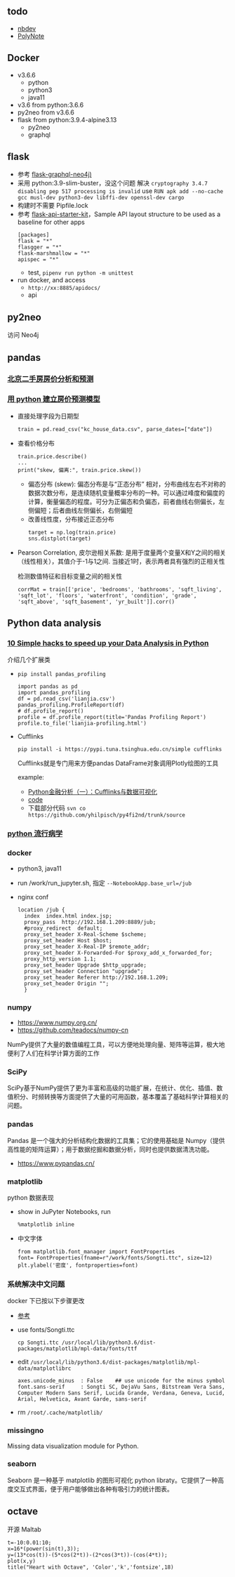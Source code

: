 ## todo

- [nbdev](https://nbdev.fast.ai/)
- [PolyNote](https://zhuanlan.zhihu.com/p/92495340)

## Docker

- v3.6.6
    - python
    - python3
    - java11
- v3.6 from python:3.6.6
- py2neo from v3.6.6
- flask from python:3.9.4-alpine3.13
  - py2neo
  - graphql

## flask

- 参考 [flask-graphql-neo4j)](https://github.com/elementsinteractive/flask-graphql-neo4j)
- 采用 python:3.9-slim-buster，没这个问题
  解决 `cryptography 3.4.7 disabling pep 517 processing is invalid`
  use `RUN apk add --no-cache gcc musl-dev python3-dev libffi-dev openssl-dev cargo`
- 构建时不需要 Pipfile.lock
- 参考 [flask-api-starter-kit](https://github.com/bajcmartinez/flask-api-starter-kit)，Sample API layout structure to be used as a baseline for other apps
  ```
  [packages]
  flask = "*"
  flasgger = "*"
  flask-marshmallow = "*"
  apispec = "*"
  ```
  - test, `pipenv run python -m unittest`
- run docker, and access
  - `http://xx:8885/apidocs/`
  - api

## py2neo

访问 Neo4j

## pandas

### [北京二手房房价分析和预测](https://github.com/xiaoyusmd/Bj_HousePricePredict)

### [用 python 建立房价预测模型](https://zhuanlan.zhihu.com/p/34462156)

- 直接处理字段为日期型

  ```
  train = pd.read_csv("kc_house_data.csv", parse_dates=["date"])
  ```

- 查看价格分布

  ```
  train.price.describe()
  ...
  print("skew, 偏离:", train.price.skew())
  ```

  - 偏态分布 (skew): 偏态分布是与“正态分布” 相对，分布曲线左右不对称的数据次数分布，是连续随机变量概率分布的一种。可以通过峰度和偏度的计算，衡量偏态的程度。可分为正偏态和负偏态，前者曲线右侧偏长，左侧偏短；后者曲线左侧偏长，右侧偏短
  - 改善线性度，分布接近正态分布
    ```
    target = np.log(train.price)
    sns.distplot(target)
    ```

- Pearson Correlation, 皮尔逊相关系数: 是用于度量两个变量X和Y之间的相关（线性相关），其值介于-1与1之间. 当接近1时，表示两者具有强烈的正相关性

  检测数值特征和目标变量之间的相关性

  ```
  corrMat = train[['price', 'bedrooms', 'bathrooms', 'sqft_living', 'sqft_lot', 'floors', 'waterfront', 'condition', 'grade', 'sqft_above', 'sqft_basement', 'yr_built']].corr()
  ```


Python data analysis
---

### [10 Simple hacks to speed up your Data Analysis in Python](https://towardsdatascience.com/10-simple-hacks-to-speed-up-your-data-analysis-in-python-ec18c6396e6b)

介绍几个扩展类
- `pip install pandas_profiling`

  ```
  import pandas as pd
  import pandas_profiling
  df = pd.read_csv('lianjia.csv')
  pandas_profiling.ProfileReport(df)
  # df.profile_report()
  profile = df.profile_report(title='Pandas Profiling Report')
  profile.to_file('lianjia-profiling.html')
  ```
- Cufflinks

  ```
  pip install -i https://pypi.tuna.tsinghua.edu.cn/simple cufflinks
  ```

  Cufflinks就是专门用来方便pandas DataFrame对象调用Plotly绘图的工具

  example:
  - [Python金融分析（一）：Cufflinks与数据可视化](https://beiyuan.me/python4finance-1/)
  - [code](https://codeload.github.com/yhilpisch/py4fi2nd/zip/master)
  - 下载部分代码 `svn co https://github.com/yhilpisch/py4fi2nd/trunk/source`

### [python 流行病学](https://github.com/pzivich/Python-for-Epidemiologists)

### docker

- python3, java11
- run /work/run_jupyter.sh, 指定 `--NotebookApp.base_url=/jub`
- nginx conf

  ```
  location /jub {
    index  index.html index.jsp;
    proxy_pass  http://192.168.1.209:8889/jub;
    #proxy_redirect  default;
    proxy_set_header X-Real-Scheme $scheme;
    proxy_set_header Host $host;
    proxy_set_header X-Real-IP $remote_addr;
    proxy_set_header X-Forwarded-For $proxy_add_x_forwarded_for;
    proxy_http_version 1.1;
    proxy_set_header Upgrade $http_upgrade;
    proxy_set_header Connection "upgrade";
    proxy_set_header Referer http://192.168.1.209;
    proxy_set_header Origin "";
    }
  ```

### numpy

- https://www.numpy.org.cn/
- https://github.com/teadocs/numpy-cn

NumPy提供了大量的数值编程工具，可以方便地处理向量、矩阵等运算，极大地便利了人们在科学计算方面的工作

### SciPy

SciPy基于NumPy提供了更为丰富和高级的功能扩展，在统计、优化、插值、数值积分、时频转换等方面提供了大量的可用函数，基本覆盖了基础科学计算相关的问题。

### pandas

Pandas 是一个强大的分析结构化数据的工具集；它的使用基础是 Numpy（提供高性能的矩阵运算）；用于数据挖掘和数据分析，同时也提供数据清洗功能。

- https://www.pypandas.cn/

### matplotlib

python 数据表现

- show in JuPyter Notebooks, run

  ```
  %matplotlib inline
  ```

- 中文字体

  ```
  from matplotlib.font_manager import FontProperties
  font= FontProperties(fname=r"/work/fonts/Songti.ttc", size=12)
  plt.ylabel('密度', fontproperties=font)
  ```

### 系统解决中文问题

docker 下已按以下步骤更改

- [参考](https://www.jianshu.com/p/b02ec7dc39dd)
- use fonts/Songti.ttc

  ```
  cp Songti.ttc /usr/local/lib/python3.6/dist-packages/matplotlib/mpl-data/fonts/ttf
  ```

- edit `/usr/local/lib/python3.6/dist-packages/matplotlib/mpl-data/matplotlibrc`

  ```
  axes.unicode_minus  : False    ## use unicode for the minus symbol
  font.sans-serif     : Songti SC, DejaVu Sans, Bitstream Vera Sans, Computer Modern Sans Serif, Lucida Grande, Verdana, Geneva, Lucid, Arial, Helvetica, Avant Garde, sans-serif
  ```

- rm `/root/.cache/matplotlib/`

### missingno

Missing data visualization module for Python.

### seaborn

Seaborn 是一种基于 matplotlib 的图形可视化 python libraty。它提供了一种高度交互式界面，便于用户能够做出各种有吸引力的统计图表。

## octave

开源 Maltab

```
t=-10:0.01:10;
x=16*(power(sin(t),3));
y=(13*cos(t))-(5*cos(2*t))-(2*cos(3*t))-(cos(4*t));
plot(x,y)
title("Heart with Octave", 'Color','k','fontsize',18)
```

